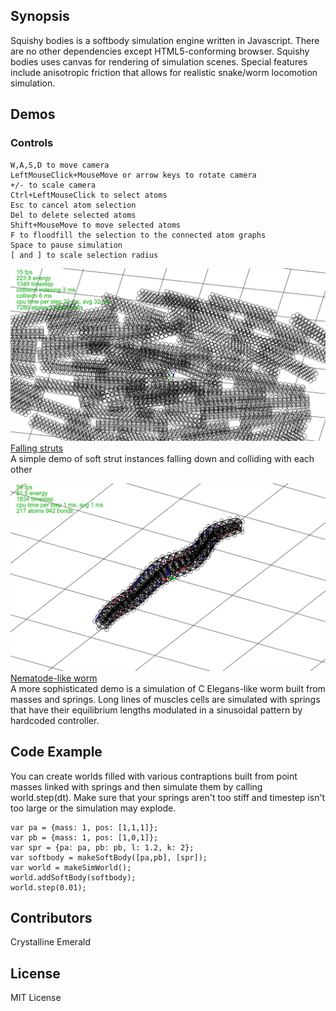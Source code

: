 ## Synopsis

Squishy bodies is a softbody simulation engine written in Javascript. There are no other dependencies except HTML5-conforming browser. Squishy bodies uses canvas for rendering of simulation scenes.
Special features include anisotropic friction that allows for realistic snake/worm locomotion simulation.

## Demos

### Controls
```
W,A,S,D to move camera
LeftMouseClick+MouseMove or arrow keys to rotate camera
+/- to scale camera
Ctrl+LeftMouseClick to select atoms
Esc to cancel atom selection
Del to delete selected atoms
Shift+MouseMove to move selected atoms
F to floodfill the selection to the connected atom graphs
Space to pause simulation
[ and ] to scale selection radius
```

![trusses demo](https://github.com/crystalline/squishy-bodies/raw/master/docs/scr_truss.png "Trusses demo")
[Falling struts](https://crystalline.github.io/squishy-bodies/demo_falling_struts.html)<br/>
A simple demo of soft strut instances falling down and colliding with each other

![worm demo](https://github.com/crystalline/squishy-bodies/raw/master/docs/scr_worm.png "Worm demo")
[Nematode-like worm](https://crystalline.github.io/squishy-bodies/demo_worm.html)<br/>
A more sophisticated demo is a simulation of C Elegans-like worm built from masses and springs. Long lines of muscles cells are simulated with springs that have their equilibrium lengths modulated in a sinusoidal pattern by hardcoded controller.

## Code Example

You can create worlds filled with various contraptions built from point masses linked with springs and then simulate them by calling world.step(dt). Make sure that your springs aren't too stiff and timestep isn't too large or the simulation may explode.
```
var pa = {mass: 1, pos: [1,1,1]};
var pb = {mass: 1, pos: [1,0,1]};
var spr = {pa: pa, pb: pb, l: 1.2, k: 2};
var softbody = makeSoftBody([pa,pb], [spr]);
var world = makeSimWorld();
world.addSoftBody(softbody);
world.step(0.01);
```

## Contributors

Crystalline Emerald

## License

MIT License
